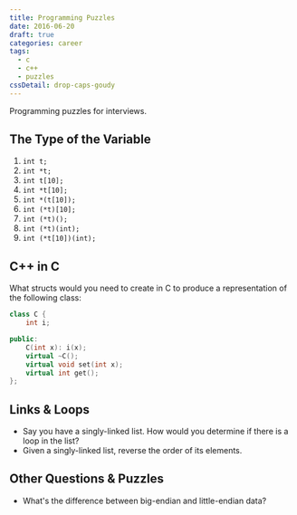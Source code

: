 ```yaml
---
title: Programming Puzzles
date: 2016-06-20
draft: true
categories: career
tags:
  - c
  - c++
  - puzzles
cssDetail: drop-caps-goudy
---
```


Programming puzzles for interviews.
<!--more-->

## The Type of the Variable

1. `int t;`
1. `int *t;`
1. `int t[10];`
1. `int *t[10];`
1. `int *(t[10]);`
1. `int (*t)[10];`
1. `int (*t)();`
1. `int (*t)(int);`
1. `int (*t[10])(int);`

## C++ in C
What structs would you need to create in C to produce a representation of the following class:

```cpp
class C {
    int i;

public:
    C(int x): i(x);
    virtual ~C();
    virtual void set(int x);
    virtual int get();
};
```

## Links & Loops

- Say you have a singly-linked list. How would you determine if there is a loop in the list?
- Given a singly-linked list, reverse the order of its elements.

## Other Questions & Puzzles

- What's the difference between big-endian and little-endian data?
